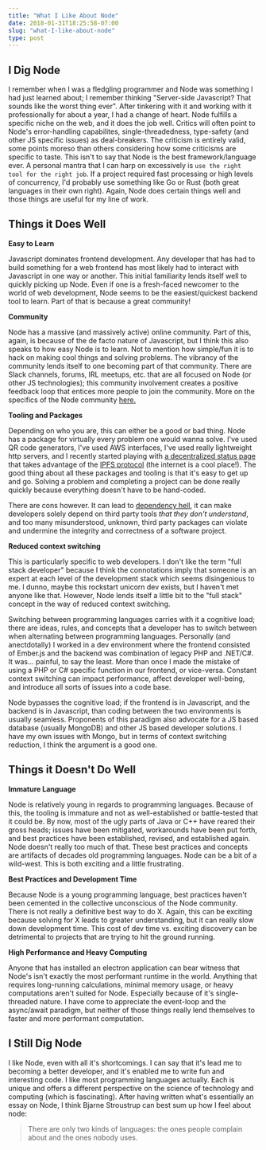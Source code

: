 ```yaml
---
title: "What I Like About Node"
date: 2018-01-31T18:25:58-07:00
slug: "what-I-like-about-node"
type: post
---
```


## I Dig Node

I remember when I was a fledgling programmer and Node was something I had just learned about; I remember thinking "Server-side Javascript? That sounds like the worst thing ever". After tinkering with it and working with it professionally for about a year, I had a change of heart. Node fulfills a specific niche on the web, and it does the job well. Critics will often point to Node's error-handling capabilites, single-threadedness, type-safety (and other JS specific issues) as deal-breakers. The criticism is entirely valid, some points moreso than others considering how some criticisms are specific to taste. This isn't to say that Node is the best framework/language ever. A personal mantra that I can harp on excessively is `use the right tool for the right job`. If a project required fast processing or high levels of concurrency, I'd probably use something like Go or Rust (both great languages in their own right). Again, Node does certain things well and those things are useful for my line of work.

## Things it Does Well

**Easy to Learn**

Javascript dominates frontend development. Any developer that has had to build something for a web frontend has most likely had to interact with Javascript in one way or another. This initial familiarity lends itself well to quickly picking up Node. Even if one is a fresh-faced newcomer to the world of web development, Node seems to be the easiest/quickest backend tool to learn. Part of that is because a great community!

**Community**

Node has a massive (and massively active) online community. Part of this, again, is because of the de facto nature of Javascript, but I think this also speaks to how easy Node is to learn. Not to mention how simple/fun it is to hack on making cool things and solving problems. The vibrancy of the community lends itself to one becoming part of that community. There are Slack channels, forums, IRL meetups, etc. that are all focused on Node (or other JS technologies); this community involvement creates a positive feedback loop that entices more people to join the community. More on the specifics of the Node community [here.][community]

**Tooling and Packages**

Depending on who you are, this can either be a good or bad thing. Node has a package for virtually every problem one would wanna solve. I've used QR code generators, I've used AWS interfaces, I've used really lightweight http servers, and I recently started playing with [a decentralized status page][dstatus] that takes advantage of the [IPFS protocol][ipfs] (the internet is a cool place!). The good thing about all these packages and tooling is that it's easy to get up and go. Solving a problem and completing a project can be done really quickly because everything doesn't have to be hand-coded.

There are cons however. It can lead to [dependency hell][hell], it can make developers solely depend on third party tools _that they don't understand_, and too many misunderstood, unknown, third party packages can violate and undermine the integrity and correctness of a software project.

**Reduced context switching**

This is particularly specific to web developers. I don't like the term "full stack developer" because I think the connotations imply that someone is an expert at each level of the development stack which seems disingenious to me. I dunno, maybe this rockstart unicorn dev exists, but I haven't met anyone like that. However, Node lends itself a little bit to the "full stack" concept in the way of reduced context switching. 

Switching between programming languages carries with it a cognitive load; there are ideas, rules, and concepts that a developer has to switch between when alternating between programming languages. Personally (and anectdotally) I worked in a dev environment where the frontend consisted of Ember.js and the backend was combination of legacy PHP and .NET/C#. It was... painful, to say the least. More than once I made the mistake of using a PHP or C# specific function in our frontend, or vice-versa. Constant context switching can impact performance, affect developer well-being, and introduce all sorts of issues into a code base. 

Node bypasses the cognitive load; if the frontend is in Javascript, and the backend is in Javascript, than coding between the two environments is usually seamless. Proponents of this paradigm also advocate for a JS based database (usually MongoDB) and other JS based developer solutions. I have my own issues with Mongo, but in terms of context switching reduction, I think the argument is a good one.

## Things it Doesn't Do Well

**Immature Language**

Node is relatively young in regards to programming languages. Because of this, the tooling is immature and not as well-established or battle-tested that it could be. By now, most of the ugly parts of Java or C++ have reared their gross heads; issues have been mitigated, workarounds have been put forth, and best practices have been established, revised, and established again. Node doesn't really too much of that. These best practices and concepts are artifacts of decades old programming languages. Node can be a bit of a wild-west. This is both exciting and a little frustrating.

**Best Practices and Development Time**

Because Node is a young programming language, best practices haven't been cemented in the collective unconscious of the Node community. There is not really a definitive best way to do X. Again, this can be exciting because solving for X leads to greater understanding, but it can really slow down development time. This cost of dev time vs. exciting discovery can be detrimental to projects that are trying to hit the ground running.

**High Performance and Heavy Computing**

Anyone that has installed an electron application can bear witness that Node's isn't exactly the most performant runtime in the world. Anything that requires long-running calculations, minimal memory usage, or heavy computations aren't suited for Node. Especially because of it's single-threaded nature. I have come to appreciate the event-loop and the async/await paradigm, but neither of those things really lend themselves to faster and more performant computation.

## I Still Dig Node

I like Node, even with all it's shortcomings. I can say that it's lead me to becoming a better developer, and it's enabled me to write fun and interesting code. I like most programming languages actually. Each is unique and offers a different perspective on the science of technology and computing (which is fascinating). After having written what's essentially an essay on Node, I think Bjarne Stroustrup can best sum up how I feel about node:

> There are only two kinds of languages: the ones people complain about and the ones nobody uses.
 
[community]: https://blog.risingstack.com/awesome-node-js-tutorials-from-2017-collection/
[dstatus]: https://www.dstatuspage.net/
[ipfs]: https://ipfs.io/
[hell]: https://en.wikipedia.org/wiki/Dependency_hell
